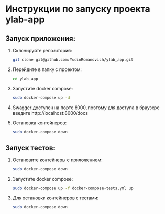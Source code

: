 # Инструкции по запуску проекта ylab-app

## Запуск приложения:

1. Склонируйте репозиторий:
    ```bash
    git clone git@github.com:YudinRomanovich/ylab_app.git
    ```

2. Перейдите в папку с проектом:
    ```bash
    cd ylab_app
    ```

3. Запустите docker compose:
    ```bash
    sudo docker-compose up -d
    ```

4. Swagger доступен на порте 8000, поэтому для доступа в браузере введите http://localhost:8000/docs

5. Остановка контейнеров:
    ```bash
    sudo docker-compose down
    ```

## Запуск тестов:

1. Остановите контейнеры с приложением:
    ```bash
    sudo docker-compose down
    ```

2. Запустите docker compose:
    ```bash
    sudo docker-compose up -f docker-compose-tests.yml up
    ```

4. Для остановки контейнеров с тестами:
    ```bash
    sudo docker-compose down
    ```

